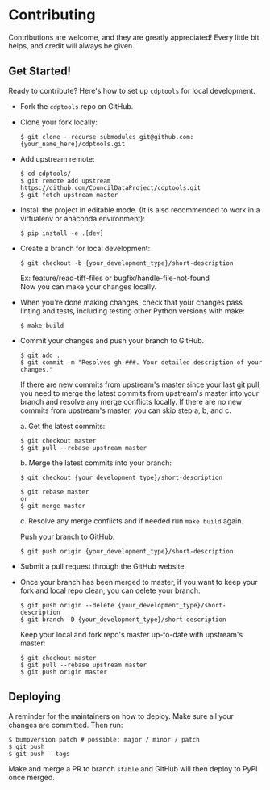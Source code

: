 # Contributing

Contributions are welcome, and they are greatly appreciated! Every little bit
helps, and credit will always be given.

## Get Started!
Ready to contribute? Here's how to set up `cdptools` for local development.

* Fork the `cdptools` repo on GitHub.

* Clone your fork locally:
    ```
    $ git clone --recurse-submodules git@github.com:{your_name_here}/cdptools.git
    ```

* Add upstream remote:
    ```
    $ cd cdptools/
    $ git remote add upstream https://github.com/CouncilDataProject/cdptools.git
    $ git fetch upstream master
    ```

* Install the project in editable mode. (It is also recommended to work in a virtualenv or anaconda environment):
    ```
    $ pip install -e .[dev]
    ```

* Create a branch for local development:
    ```
    $ git checkout -b {your_development_type}/short-description
    ```
    Ex: feature/read-tiff-files or bugfix/handle-file-not-found<br>
    Now you can make your changes locally.<br>

* When you're done making changes, check that your changes pass linting and tests, including testing other Python
versions with make:
    ```
    $ make build
    ```

* Commit your changes and push your branch to GitHub.
    ```
    $ git add .
    $ git commit -m "Resolves gh-###. Your detailed description of your changes."
    ```
    If there are new commits from upstream's master since your last git pull, you need to merge the latest commits from upstream's master into your branch and resolve any merge conflicts locally. If there are no new commits from upstream's master, you can skip step a, b, and c.

    a. Get the latest commits:
    ```
    $ git checkout master
    $ git pull --rebase upstream master
    ```

    b. Merge the latest commits into your branch:
    ```
    $ git checkout {your_development_type}/short-description

    $ git rebase master
    or
    $ git merge master
    ```
    
    c. Resolve any merge conflicts and if needed run `make build` again.
    
    Push your branch to GitHub:
    ```
    $ git push origin {your_development_type}/short-description
    ```


* Submit a pull request through the GitHub website.

* Once your branch has been merged to master, if you want to keep your fork and local repo clean, you can delete your branch.
    ```
    $ git push origin --delete {your_development_type}/short-description
    $ git branch -D {your_development_type}/short-description
    ```
 
    Keep your local and fork repo's master up-to-date with upstream's master:
    ```
    $ git checkout master
    $ git pull --rebase upstream master
    $ git push origin master
    ```

## Deploying

A reminder for the maintainers on how to deploy.
Make sure all your changes are committed.
Then run:

```
$ bumpversion patch # possible: major / minor / patch
$ git push
$ git push --tags
```

Make and merge a PR to branch `stable` and GitHub will then deploy to PyPI once merged.
